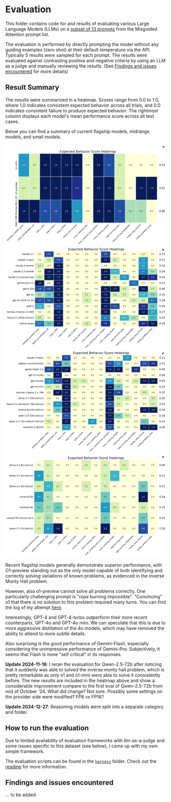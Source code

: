 # Evaluation 
This folder contains code for and results of evaluating various Large Language Models (LLMs) on a [subset of 13 prompts](prompts.md) from the Misguided Attention prompt list.

The evaluation is performed by directly prompting the model without any guiding examples (zero shot) at their default temperature via the API. Typically 5 results were sampled for each prompt. The results were evaluated against contrasting positive and negative criteria by using an LLM as a judge and manually reviewing the results. (See [Findings and issues encountered](#findings-and-issues-encountered) for more details)

## Result Summary

The results were summarized in a heatmap. Scores range from 0.0 to 1.0, where 1.0 indicates consistent expected behavior across all trials, and 0.0 indicates consistent failure to produce expected behavior. The rightmost column displays each model's mean performance score across all test cases.

Below you can find a summary of current flagship models, midrange models, and small models. 

![Reasoning models](./results_reasoning_models/heatmap_expected_behavior.png)
![Flagship models](./results_flagship_models/heatmap_expected_behavior.png)
![Midrange models](./results_midrange_models/heatmap_expected_behavior.png)
![Small models](./results_small_models/heatmap_expected_behavior.png)

Recent flagship models generally demonstrate superior performance, with O1-preview standing out as the only model capable of both identifying and correctly solving variations of known problems, as evidenced in the inverse Monty Hall problem. 

However, also o1-preview cannot solve all problems correctly. One particularly challenging prompt is "rope burning impossible". "Convincing" o1 that there is no solution to this problem required many turns. You can find the log of my attempt [here](https://chatgpt.com/share/66e951e2-d7a8-8010-8a3d-041fa1b1eabe).

Interestingly, GPT-4 and GPT-4-turbo outperform their more recent counterparts, GPT-4o and GPT-4o mini. We can speculate that this is due to more aggressive distillation of the 4o models, which may have removed the ability to attend to more subtle details.

Also surprising is the good performance of Gemini-Flash, especially considering the unimpressive performance of Gemini-Pro. Subjectively, it seems that Flash is more "self critical" in its responses.

**Update 2024-11-16**: I reran the evaluation for Qwen-2.5-72b after noticing that it suddenly was able to solved the inverse monty hall problem, which is pretty remarkable as only o1 and o1-mini were able to solve it consistently before. The new results are included in the heatmap above and show a considerable improvement compare to the first eval of Qwen-2.5-72b  from mid of October '24. What did change? Not sure. Possibly some settings on the provider side were modified? FP8 vs FP16?

**Update 2024-12-27**: Reasoning models were split into a separate category and folder.

## How to run the evaluation

Due to limited availability of evaluation frameworks with llm-as-a-judge and some issues specific to this dataset (see below), I came up with my own simple framework.

The evaluation scripts can be found in the [`harness`](./harness) folder. Check out the [readme](./harness/README.md) for more information.
  
## Findings and issues encountered

...  to be added